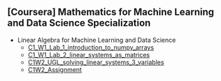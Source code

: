 ## [Coursera] Mathematics for Machine Learning and Data Science Specialization
- Linear Algebra for Machine Learning and Data Science
  - [C1_W1_Lab_1_introduction_to_numpy_arrays](https://github.com/EunByu1/AI_Study/blob/main/Mathematics_for_Machine_Learning_and_Data_Science_Specialization/C1_W1_Lab_1_introduction_to_numpy_arrays.ipynb)
  - [C1_W1_Lab_2_linear_systems_as_matrices](https://github.com/EunByu1/AI_Study/blob/main/Mathematics_for_Machine_Learning_and_Data_Science_Specialization/C1_W1_Lab_2_linear_systems_as_matrices.ipynb)
  - [C1W2_UGL_solving_linear_systems_3_variables](https://github.com/EunByu1/AI_Study/blob/main/Mathematics_for_Machine_Learning_and_Data_Science_Specialization/C1W2_UGL_solving_linear_systems_3_variables.ipynb)
  - [C1W2_Assignment](https://github.com/EunByu1/AI_Study/blob/main/Mathematics_for_Machine_Learning_and_Data_Science_Specialization/C1W2_Assignment.ipynb)
